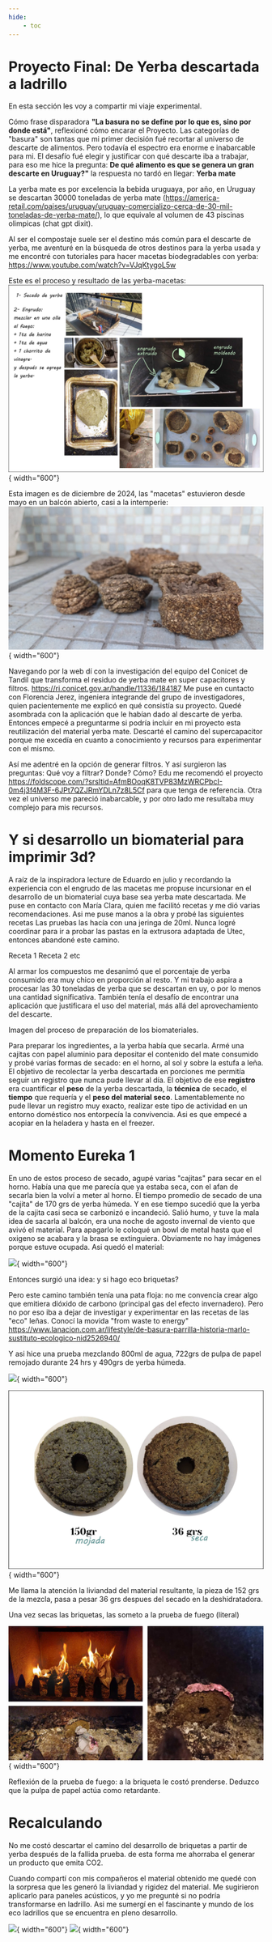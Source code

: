 ```yaml
---
hide:
    - toc
---
```


# Proyecto Final: De Yerba descartada a ladrillo 

En esta sección les voy a compartir mi viaje experimental.

Cómo frase disparadora **"La basura no se define por lo que es, sino por donde está"**, reflexioné cómo encarar el Proyecto. Las categorías de "basura" son tantas que mi primer decisión fué recortar al universo de descarte de alimentos. Pero todavía el espectro era enorme e inabarcable para mi. El desafío fué elegir y justificar con qué descarte iba a trabajar, para eso me hice la pregunta: **De qué alimento es que se genera un gran descarte en Uruguay?"** la respuesta no tardó en llegar: **Yerba mate** 

La yerba mate es por excelencia la bebida uruguaya, por año, en Uruguay se descartan 30000 toneladas de yerba mate (https://america-retail.com/paises/uruguay/uruguay-comercializo-cerca-de-30-mil-toneladas-de-yerba-mate/), lo que equivale al volumen de 43 piscinas olimpicas (chat gpt dixit).


Al ser el compostaje suele ser el destino más común para el descarte de yerba, me aventuré en la búsqueda de otros destinos para la yerba usada y me encontré con tutoriales para hacer macetas biodegradables con yerba: https://www.youtube.com/watch?v=VJqKtygoL5w

Este es el proceso y resultado de las yerba-macetas: 
![](../images/pf/202405_macetas.jpg){ width="600"}


Esta imagen es de diciembre de 2024, las "macetas" estuvieron desde mayo en un balcón abierto, casi a la intemperie:
![](../images/pf/202412_macetas.jpg){ width="600"}


Navegando por la web dí con la investigación del equipo del Conicet de Tandil que transforma el residuo de yerba mate en super capacitores y filtros. https://ri.conicet.gov.ar/handle/11336/184187
Me puse en cuntacto con Florencia Jerez, ingeniera integrande del grupo de investigadores, quien pacientemente me explicó en qué consistía su proyecto. Quedé asombrada con la aplicación que le habían dado al descarte de yerba. Entonces empecé a preguntarme si podría incluir en mi proyecto esta reutilización del material yerba mate. 
Descarté el camino del supercapacitor porque me excedía en cuanto a conocimiento y recursos para experimentar con el mismo. 

Así me adentré en la opción de generar filtros. Y así surgieron las preguntas: Qué voy a filtrar? Donde? Cómo?
Edu me recomendó el proyecto https://foldscope.com/?srsltid=AfmBOoqK8TVP83MzWRCPbcI-0m4j3f4M3F-6JPt7QZJRmYDLn7z8L5Cf para que tenga de referencia.
Otra vez el universo me pareció inabarcable, y por otro lado me resultaba muy complejo para mis recursos.


# Y si desarrollo un biomaterial para imprimir 3d?

A raíz de la inspiradora lecture de Eduardo en julio y recordando la experiencia con el engrudo de las macetas me propuse incursionar en el desarrollo de un biomaterial cuya base sea yerba mate descartada. Me puse en contacto con María Clara, quien me facilitó recetas y me dió varias recomendaciones. Asi me puse manos a la obra y probé las siguientes recetas
Las pruebas las hacía con una jeringa de 20ml. Nunca logré coordinar para ir a probar las pastas en la extrusora adaptada de Utec, entonces abandoné este camino.

Receta 1
Receta 2
etc

Al armar los compuestos me desanimó que el porcentaje de yerba consumido era muy chico en proporción al resto. Y mi trabajo aspira a procesar las 30 toneladas de yerba que se descartan en uy, o por lo menos una cantidad significativa.
También tenía el desafío de encontrar una aplicación que justificara el uso del material, más allá del aprovechamiento del descarte.

Imagen del proceso de preparación de los biomateriales.

Para  preparar los ingredientes, a la yerba había que secarla. Armé una cajitas con papel aluminio para depositar el contenido del mate  consumido y probé varías formas de secado: en el horno, al sol y sobre la estufa a leña. 
El objetivo de recolectar la yerba descartada en porciones me permitía seguir un registro que nunca pude llevar al día. El objetivo de ese **registro** era cuantificar el **peso** de la yerba descartada, la **técnica** de secado, el **tiempo** que requería y el **peso del material seco**.
Lamentablemente no pude llevar un registro muy exacto, realizar este tipo de actividad en un entorno doméstico nos entorpecía la convivencia. Asi es que empecé a acopiar en la heladera y hasta en el freezer.


# Momento Eureka 1

En uno de estos proceso de secado, agupé varias "cajitas" para secar en el horno. Había una que me parecía que ya estaba seca, con el afan de secarla bien la volví a meter al horno. El tiempo promedio de secado de una "cajita" de 170 grs de yerba húmeda.
Y en ese tiempo sucedió que la yerba de la cajita casi seca se carbonizó e incandeció. Salió humo, y tuve la mala idea de sacarla al balcón, era una noche de agosto invernal de viento que avivó el material. Para apagarlo le coloqué un bowl de metal hasta que el oxigeno se acabara y la brasa se extinguiera. Obviamente no hay imágenes porque estuve ocupada.
Asi quedó el material:

![](../images/pf/1202408_yerba_carbon.jpg){ width="600"}

Entonces surgió una idea: y si hago eco briquetas?

Pero este camino también tenía una pata floja: no me convencía crear algo que emitiera dióxido de carbono (principal gas del efecto invernadero).
Pero no por eso iba a dejar de investigar y experimentar en las recetas de las "eco" leñas. Conocí la movida "from waste to energy" https://www.lanacion.com.ar/lifestyle/de-basura-parrilla-historia-marlo-sustituto-ecologico-nid2526940/ 

Y asi hice una prueba mezclando 800ml de agua, 722grs de pulpa de papel remojado durante 24 hrs y 490grs de yerba húmeda.

![](../images/pf/1202408_proceso_briqueta.jpg){ width="600"}

![](../images/pf/202408_mojada_seca.jpg){ width="600"}

Me llama la atención la liviandad del material resultante, la pieza de 152 grs de la mezcla, pasa a pesar 36 grs despues del secado en la deshidratadora.

Una vez secas las briquetas, las someto a la prueba de fuego (literal)

![](../images/pf/202408pruebadefuego.jpg){ width="600"}

Reflexión de la prueba de fuego: a la briqueta le costó prenderse. Deduzco que la pulpa de papel actúa como retardante.


# Recalculando

No me costó descartar el camino del desarrollo de briquetas a partir de yerba después de la fallida prueba. de esta forma me ahorraba el generar un producto que emita CO2.

Cuando compartí con mis compañeros el material obtenido me quedé con la sorpresa que les generó la liviandad y rigidez del material. Me sugirieron aplicarlo para paneles acústicos, y yo me pregunté si no podría transformarse en ladrillo.
Asi me sumergí en el fascinante y mundo de los eco ladrillos que se encuentra en pleno desarrollo.  

![](../images/pf/docs/images/pf/pruebas_de_recetas.jpg){ width="600"}
![](../images/pf/docs/images/pf/cuadromuestras.jpg){ width="600"}
